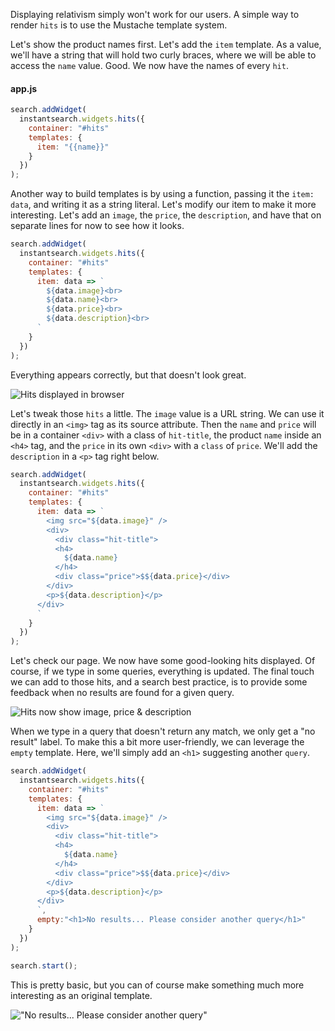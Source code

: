 Displaying relativism simply won't work for our users. A simple way to render `hits` is to use the Mustache template system. 

Let's show the product names first. Let's add the `item` template. As a value, we'll have a string that will hold two curly braces, where we will be able to access the `name` value. Good. We now have the names of every `hit`.

#### app.js
```js
search.addWidget(
  instantsearch.widgets.hits({
    container: "#hits"
    templates: { 
      item: "{{name}}"
    }
  })
);
``` 

Another way to build templates is by using a function, passing it the `item: data`, and writing it as a string literal. Let's modify our item to make it more interesting. Let's add an `image`, the `price`, the `description`, and have that on separate lines for now to see how it looks. 

```js
search.addWidget(
  instantsearch.widgets.hits({
    container: "#hits"
    templates: {
      item: data => `
        ${data.image}<br>
        ${data.name}<br>
        ${data.price}<br>
        ${data.description}<br>
      `
    }
  })
);
```

Everything appears correctly, but that doesn't look great.

![Hits displayed in browser](https://res.cloudinary.com/dg3gyk0gu/image/upload/v1554498342/transcript-images/algolia-display-rich-results-with-templates-in-the-hits-widget-for-instantsearch-js-item-data-function-hits-displaying-in-browser.jpg)

Let's tweak those `hits` a little. The `image` value is a URL string. We can use it directly in an `<img>` tag as its source attribute. Then the `name` and `price` will be in a container `<div>` with a class of `hit-title`, the product `name` inside an `<h4>` tag, and the `price` in its own `<div>` with a `class` of `price`. We'll add the `description` in a `<p>` tag right below.

```js
search.addWidget(
  instantsearch.widgets.hits({
    container: "#hits"
    templates: {
      item: data => `
        <img src="${data.image}" />
        <div>
          <div class="hit-title">
          <h4>
            ${data.name}
          </h4>
          <div class="price">$${data.price}</div>
        </div>
        <p>${data.description}</p>
      </div>
      `
    }
  })
);
```

Let's check our page. We now have some good-looking hits displayed. Of course, if we type in some queries, everything is updated. The final touch we can add to those hits, and a search best practice, is to provide some feedback when no results are found for a given query.

![Hits now show image, price & description](https://res.cloudinary.com/dg3gyk0gu/image/upload/v1554498343/transcript-images/algolia-display-rich-results-with-templates-in-the-hits-widget-for-instantsearch-js-updated-hits-shown-with-images-prices-and-descriptions.jpg)

When we type in a query that doesn't return any match, we only get a "no result" label. To make this a bit more user-friendly, we can leverage the `empty` template. Here, we'll simply add an `<h1>` suggesting another `query`. 

```js
search.addWidget(
  instantsearch.widgets.hits({
    container: "#hits"
    templates: {
      item: data => `
        <img src="${data.image}" />
        <div>
          <div class="hit-title">
          <h4>
            ${data.name}
          </h4>
          <div class="price">$${data.price}</div>
        </div>
        <p>${data.description}</p>
      </div>
      `,
      empty:"<h1>No results... Please consider another query</h1>"
    }
  })
);

search.start();
```

This is pretty basic, but you can of course make something much more interesting as an original template.

!["No results... Please consider another query"](https://res.cloudinary.com/dg3gyk0gu/image/upload/v1554498339/transcript-images/algolia-display-rich-results-with-templates-in-the-hits-widget-for-instantsearch-js-empty-template-suggest-a-new-query.jpg)